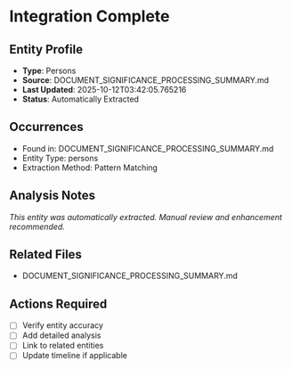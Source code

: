 # Integration Complete

## Entity Profile
- **Type**: Persons
- **Source**: DOCUMENT_SIGNIFICANCE_PROCESSING_SUMMARY.md
- **Last Updated**: 2025-10-12T03:42:05.765216
- **Status**: Automatically Extracted

## Occurrences
- Found in: DOCUMENT_SIGNIFICANCE_PROCESSING_SUMMARY.md
- Entity Type: persons
- Extraction Method: Pattern Matching

## Analysis Notes
*This entity was automatically extracted. Manual review and enhancement recommended.*

## Related Files
- DOCUMENT_SIGNIFICANCE_PROCESSING_SUMMARY.md

## Actions Required
- [ ] Verify entity accuracy
- [ ] Add detailed analysis
- [ ] Link to related entities
- [ ] Update timeline if applicable

